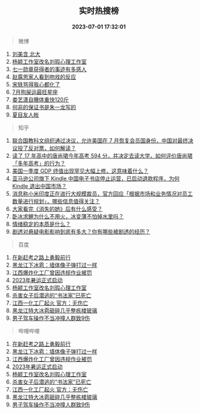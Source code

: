 <div align="center"><h2>实时热搜榜</h2><h4>2023-07-01 17:32:01</h4></div>

> 微博  

1. [刘美含 北大](https://s.weibo.com/weibo?q=%E5%88%98%E7%BE%8E%E5%90%AB%20%E5%8C%97%E5%A4%A7&t=31&band_rank=1&Refer=top)<br />
2. [杨颖工作室改名刘瑕心理工作室](https://s.weibo.com/weibo?q=%23%E6%9D%A8%E9%A2%96%E5%B7%A5%E4%BD%9C%E5%AE%A4%E6%94%B9%E5%90%8D%E5%88%98%E7%91%95%E5%BF%83%E7%90%86%E5%B7%A5%E4%BD%9C%E5%AE%A4%23&t=31&band_rank=2&Refer=top)<br />
3. [七一勋章获得者的事迹有多感人](https://s.weibo.com/weibo?q=%23%E4%B8%83%E4%B8%80%E5%8B%8B%E7%AB%A0%E8%8E%B7%E5%BE%97%E8%80%85%E7%9A%84%E4%BA%8B%E8%BF%B9%E6%9C%89%E5%A4%9A%E6%84%9F%E4%BA%BA%23&t=31&band_rank=3&Refer=top)<br />
4. [赵露思家人看到吻戏的反应](https://s.weibo.com/weibo?q=%23%E8%B5%B5%E9%9C%B2%E6%80%9D%E5%AE%B6%E4%BA%BA%E7%9C%8B%E5%88%B0%E5%90%BB%E6%88%8F%E7%9A%84%E5%8F%8D%E5%BA%94%23&t=31&band_rank=4&Refer=top)<br />
5. [宋轶骂得我心都化了](https://s.weibo.com/weibo?q=%23%E5%AE%8B%E8%BD%B6%E9%AA%82%E5%BE%97%E6%88%91%E5%BF%83%E9%83%BD%E5%8C%96%E4%BA%86%23&t=31&band_rank=5&Refer=top)<br />
6. [7月狗屎运最旺星座](https://s.weibo.com/weibo?q=%237%E6%9C%88%E7%8B%97%E5%B1%8E%E8%BF%90%E6%9C%80%E6%97%BA%E6%98%9F%E5%BA%A7%23&t=31&band_rank=6&Refer=top)<br />
7. [娄艺潇自曝体重快120斤](https://s.weibo.com/weibo?q=%23%E5%A8%84%E8%89%BA%E6%BD%87%E8%87%AA%E6%9B%9D%E4%BD%93%E9%87%8D%E5%BF%AB120%E6%96%A4%23&t=31&band_rank=7&Refer=top)<br />
8. [何非的保证书是朱一龙写的](https://s.weibo.com/weibo?q=%23%E4%BD%95%E9%9D%9E%E7%9A%84%E4%BF%9D%E8%AF%81%E4%B9%A6%E6%98%AF%E6%9C%B1%E4%B8%80%E9%BE%99%E5%86%99%E7%9A%84%23&t=31&band_rank=8&Refer=top)<br />
9. [夏目友人帐](https://s.weibo.com/weibo?q=%E5%A4%8F%E7%9B%AE%E5%8F%8B%E4%BA%BA%E5%B8%90&t=31&band_rank=9&Refer=top)<br />

> 知乎  

1. [联合国教科文组织通过决议，允许美国在 7 月恢复会员国身份，中国对最终决议投了反对票，如何解读？](https://www.zhihu.com/question/609689310)<br />
2. [读了 17 年高中的唐尚珺今年高考 594 分，并决定去读大学，如何评价唐尚珺「多年高考」的行为？](https://www.zhihu.com/question/609651139)<br />
3. [美国一季度 GDP 终值出现罕见大幅上修，这意味着什么？](https://www.zhihu.com/question/609552412)<br />
4. [亚马逊公司旗下 Kindle 中国电子书店停止运营，已启动退款程序，为何 Kindle 退出中国市场？](https://www.zhihu.com/question/609622371)<br />
5. [消息称小米印度正在进行大规模裁员，官方回应「根据市场和业务情况对员工数量进行规划」，哪些信息值得关注？](https://www.zhihu.com/question/609615935)<br />
6. [大家看完《消失的她》后有什么感受？](https://www.zhihu.com/question/609070712)<br />
7. [卧冰求鲤为什么不用火，冰变薄不怕掉水里吗？](https://www.zhihu.com/question/609352523)<br />
8. [情绪稳定的本质是什么？](https://www.zhihu.com/question/607297046)<br />
9. [剧透对悬疑电影影响到底有多大？你有哪些被剧透的经历？](https://www.zhihu.com/question/607981887)<br />

> 百度  

1. [在新赶考之路上勇毅前行](https://www.baidu.com/s?wd=%E5%9C%A8%E6%96%B0%E8%B5%B6%E8%80%83%E4%B9%8B%E8%B7%AF%E4%B8%8A%E5%8B%87%E6%AF%85%E5%89%8D%E8%A1%8C&sa=fyb_news&rsv_dl=fyb_news)<br />
2. [黑龙江下冰雹：墙体像子弹打过一样](https://www.baidu.com/s?wd=%E9%BB%91%E9%BE%99%E6%B1%9F%E4%B8%8B%E5%86%B0%E9%9B%B9%EF%BC%9A%E5%A2%99%E4%BD%93%E5%83%8F%E5%AD%90%E5%BC%B9%E6%89%93%E8%BF%87%E4%B8%80%E6%A0%B7&sa=fyb_news&rsv_dl=fyb_news)<br />
3. [江西爆炸化工厂曾因违规作业被罚](https://www.baidu.com/s?wd=%E6%B1%9F%E8%A5%BF%E7%88%86%E7%82%B8%E5%8C%96%E5%B7%A5%E5%8E%82%E6%9B%BE%E5%9B%A0%E8%BF%9D%E8%A7%84%E4%BD%9C%E4%B8%9A%E8%A2%AB%E7%BD%9A&sa=fyb_news&rsv_dl=fyb_news)<br />
4. [2023年暑运正式启动](https://www.baidu.com/s?wd=2023%E5%B9%B4%E6%9A%91%E8%BF%90%E6%AD%A3%E5%BC%8F%E5%90%AF%E5%8A%A8&sa=fyb_news&rsv_dl=fyb_news)<br />
5. [杨颖工作室改名刘瑕心理工作室](https://www.baidu.com/s?wd=%E6%9D%A8%E9%A2%96%E5%B7%A5%E4%BD%9C%E5%AE%A4%E6%94%B9%E5%90%8D%E5%88%98%E7%91%95%E5%BF%83%E7%90%86%E5%B7%A5%E4%BD%9C%E5%AE%A4&sa=fyb_news&rsv_dl=fyb_news)<br />
6. [杀害女子后潜逃的“书法家”已死亡](https://www.baidu.com/s?wd=%E6%9D%80%E5%AE%B3%E5%A5%B3%E5%AD%90%E5%90%8E%E6%BD%9C%E9%80%83%E7%9A%84%E2%80%9C%E4%B9%A6%E6%B3%95%E5%AE%B6%E2%80%9D%E5%B7%B2%E6%AD%BB%E4%BA%A1&sa=fyb_news&rsv_dl=fyb_news)<br />
7. [江西一化工厂起火 官方：无伤亡](https://www.baidu.com/s?wd=%E6%B1%9F%E8%A5%BF%E4%B8%80%E5%8C%96%E5%B7%A5%E5%8E%82%E8%B5%B7%E7%81%AB+%E5%AE%98%E6%96%B9%EF%BC%9A%E6%97%A0%E4%BC%A4%E4%BA%A1&sa=fyb_news&rsv_dl=fyb_news)<br />
8. [黑龙江特大冰雹砸碎几乎整栋楼玻璃](https://www.baidu.com/s?wd=%E9%BB%91%E9%BE%99%E6%B1%9F%E7%89%B9%E5%A4%A7%E5%86%B0%E9%9B%B9%E7%A0%B8%E7%A2%8E%E5%87%A0%E4%B9%8E%E6%95%B4%E6%A0%8B%E6%A5%BC%E7%8E%BB%E7%92%83&sa=fyb_news&rsv_dl=fyb_news)<br />
9. [男子驾车操作不当冲撞人群致9伤](https://www.baidu.com/s?wd=%E7%94%B7%E5%AD%90%E9%A9%BE%E8%BD%A6%E6%93%8D%E4%BD%9C%E4%B8%8D%E5%BD%93%E5%86%B2%E6%92%9E%E4%BA%BA%E7%BE%A4%E8%87%B49%E4%BC%A4&sa=fyb_news&rsv_dl=fyb_news)<br />

> 哔哩哔哩  

1. [在新赶考之路上勇毅前行](https://www.baidu.com/s?wd=%E5%9C%A8%E6%96%B0%E8%B5%B6%E8%80%83%E4%B9%8B%E8%B7%AF%E4%B8%8A%E5%8B%87%E6%AF%85%E5%89%8D%E8%A1%8C&sa=fyb_news&rsv_dl=fyb_news)<br />
2. [黑龙江下冰雹：墙体像子弹打过一样](https://www.baidu.com/s?wd=%E9%BB%91%E9%BE%99%E6%B1%9F%E4%B8%8B%E5%86%B0%E9%9B%B9%EF%BC%9A%E5%A2%99%E4%BD%93%E5%83%8F%E5%AD%90%E5%BC%B9%E6%89%93%E8%BF%87%E4%B8%80%E6%A0%B7&sa=fyb_news&rsv_dl=fyb_news)<br />
3. [江西爆炸化工厂曾因违规作业被罚](https://www.baidu.com/s?wd=%E6%B1%9F%E8%A5%BF%E7%88%86%E7%82%B8%E5%8C%96%E5%B7%A5%E5%8E%82%E6%9B%BE%E5%9B%A0%E8%BF%9D%E8%A7%84%E4%BD%9C%E4%B8%9A%E8%A2%AB%E7%BD%9A&sa=fyb_news&rsv_dl=fyb_news)<br />
4. [2023年暑运正式启动](https://www.baidu.com/s?wd=2023%E5%B9%B4%E6%9A%91%E8%BF%90%E6%AD%A3%E5%BC%8F%E5%90%AF%E5%8A%A8&sa=fyb_news&rsv_dl=fyb_news)<br />
5. [杨颖工作室改名刘瑕心理工作室](https://www.baidu.com/s?wd=%E6%9D%A8%E9%A2%96%E5%B7%A5%E4%BD%9C%E5%AE%A4%E6%94%B9%E5%90%8D%E5%88%98%E7%91%95%E5%BF%83%E7%90%86%E5%B7%A5%E4%BD%9C%E5%AE%A4&sa=fyb_news&rsv_dl=fyb_news)<br />
6. [杀害女子后潜逃的“书法家”已死亡](https://www.baidu.com/s?wd=%E6%9D%80%E5%AE%B3%E5%A5%B3%E5%AD%90%E5%90%8E%E6%BD%9C%E9%80%83%E7%9A%84%E2%80%9C%E4%B9%A6%E6%B3%95%E5%AE%B6%E2%80%9D%E5%B7%B2%E6%AD%BB%E4%BA%A1&sa=fyb_news&rsv_dl=fyb_news)<br />
7. [江西一化工厂起火 官方：无伤亡](https://www.baidu.com/s?wd=%E6%B1%9F%E8%A5%BF%E4%B8%80%E5%8C%96%E5%B7%A5%E5%8E%82%E8%B5%B7%E7%81%AB+%E5%AE%98%E6%96%B9%EF%BC%9A%E6%97%A0%E4%BC%A4%E4%BA%A1&sa=fyb_news&rsv_dl=fyb_news)<br />
8. [黑龙江特大冰雹砸碎几乎整栋楼玻璃](https://www.baidu.com/s?wd=%E9%BB%91%E9%BE%99%E6%B1%9F%E7%89%B9%E5%A4%A7%E5%86%B0%E9%9B%B9%E7%A0%B8%E7%A2%8E%E5%87%A0%E4%B9%8E%E6%95%B4%E6%A0%8B%E6%A5%BC%E7%8E%BB%E7%92%83&sa=fyb_news&rsv_dl=fyb_news)<br />
9. [男子驾车操作不当冲撞人群致9伤](https://www.baidu.com/s?wd=%E7%94%B7%E5%AD%90%E9%A9%BE%E8%BD%A6%E6%93%8D%E4%BD%9C%E4%B8%8D%E5%BD%93%E5%86%B2%E6%92%9E%E4%BA%BA%E7%BE%A4%E8%87%B49%E4%BC%A4&sa=fyb_news&rsv_dl=fyb_news)<br />
